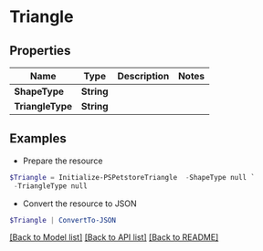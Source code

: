 # Triangle
## Properties

Name | Type | Description | Notes
------------ | ------------- | ------------- | -------------
**ShapeType** | **String** |  | 
**TriangleType** | **String** |  | 

## Examples

- Prepare the resource
```powershell
$Triangle = Initialize-PSPetstoreTriangle  -ShapeType null `
 -TriangleType null
```

- Convert the resource to JSON
```powershell
$Triangle | ConvertTo-JSON
```

[[Back to Model list]](../README.md#documentation-for-models) [[Back to API list]](../README.md#documentation-for-api-endpoints) [[Back to README]](../README.md)

